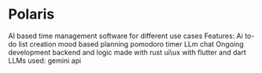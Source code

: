 # Polaris
AI based time management software for different use cases
Features:
Ai to-do list creation
mood based planning
pomodoro timer
LLm chat
Ongoing development
backend and logic made with rust
ui\ux with flutter and dart
LLMs used: gemini api
